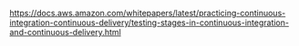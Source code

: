 https://docs.aws.amazon.com/whitepapers/latest/practicing-continuous-integration-continuous-delivery/testing-stages-in-continuous-integration-and-continuous-delivery.html

